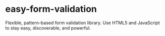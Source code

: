 # easy-form-validation
Flexible, pattern-based form validation library. Use HTML5 and JavaScript to stay easy, discoverable, and powerful.
